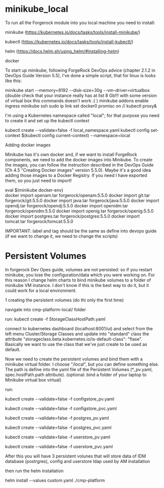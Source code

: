 # minikube_local

To run all the Forgerock module into you local machine you need to install:

minikube (https://kubernetes.io/docs/tasks/tools/install-minikube/)

kubectl  (https://kubernetes.io/docs/tasks/tools/install-kubectl/)

helm     (https://docs.helm.sh/using_helm/#installing-helm)

docker

To start up minikube, following ForgeRock DevOps advice (chapter 2.1.2 in DevOps Guide Version 5.5),  I've done a simple script, that for linux is looks like this:

minikube start --memory=8192 --disk-size=30g --vm-driver=virtualbox (double check that your instance really has at list 8 Gb!!! with some version of virtual box this commands doesn't work :( )
minikube addons enable ingress
minikube ssh sudo ip link set docker0 promisc on
// 
kubectl proxy&


I'm using a Kubernetes namespace called "local"; for that purpose you need to create it and set up the kubectl context

kubectl create --validate=false -f local_namespace.yaml
kubectl config set-context $(kubectl config current-context) --namespace=local

Adding docker images

Minikube has it's own docker and, if we want to install ForgeRock components, we need to add the docker images into Minikube. To create the images, you can follow the instruction described in the DevOps Guide (Ch 4.5 "Creating Docker images" version 5.5.0). Maybe it's a good idea adding those images to a Docker Registry. If you need I have exported them, so you just need to import! 

eval $(minikube docker-env)  
docker import openam.tar forgerock/openam:5.5.0
docker import git.tar forgerock/git:5.5.0
docker import java.tar forgerock/java:5.5.0
docker import opendj.tar forgerock/opendj:5.5.0
docker import openidm.tar forgerock/openidm:5.5.0
docker import openig.tar forgerock/openig:5.5.0
docker import postgres.tar forgerock/postgres:5.5.0
docker import tomcat.tar forgerock/tomcat:5.5.0

IMPORTANT: label and tag should be the same as define into devops guide (if we want to change it, we need to change the scripts)

# Persistent Volumes

In forgerock Dev Opes guide, volumes are not persisted: so if you restart minikube, you lose the configuration/data which you were working on. For this reason I change helm charts to bind minikube volumes to a folder of minikube VM instance. I don't know if this is the best way to do it, but it could work for a local environment.

1 creating the persistent volumes (do thi only the first time)

navigate into cmp-platform-local/ folder

run: kubectl create -f StorageClassHostPath.yaml

connect to kubernetes dashboard (localhost:8001/ui) and select from the left menu Cluster/Storage Classes and update into "standard" class the attribute "storageclass.beta.kubernetes.io/is-default-class": "flase". Basically we want to use the class that we've just create to be used as default.

Now we need to create the persistent volumes and bind them with a minikube virtual folder. I choose "/local", but you can define something else. The path is define into the yaml file of the Persistent Volumes (*_pv.yaml, spec.hostPath.path attribute). 
(optional: bind a folder of your laptop to Minikube virtual box virtual)


run:

kubectl create --validate=false -f configstore_pv.yaml

kubectl create --validate=false -f configstore_pvc.yaml


kubectl create --validate=false -f postgres_pv.yaml

kubectl create --validate=false -f postgres_pvc.yaml


kubectl create --validate=false -f userstore_pv.yaml

kubectl create --validate=false -f userstore_pvc.yaml


After this you will have 3 persistent volunes that will store data of IDM database (postrgres), config and userstore ldap used by AM installation

then run the helm installation

helm install --values custom.yaml ./cmp-platform











